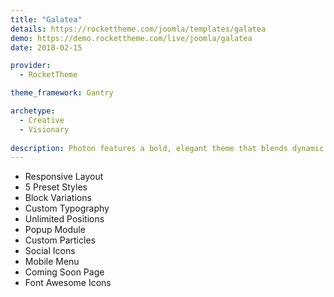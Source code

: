 ```yaml
---
title: "Galatea"
details: https://rockettheme.com/joomla/templates/galatea
demo: https://demo.rockettheme.com/live/joomla/galatea
date: 2018-02-15

provider: 
  - RocketTheme

theme_framework: Gantry

archetype:
  - Creative
  - Visionary
  
description: Photon features a bold, elegant theme that blends dynamic content elements while maintaining a level of simplicity that is the hallmark of modern design. Powered by Gantry 5, Photon is extremely easy to configure with limitless versatility.
---
```


* Responsive Layout
* 5 Preset Styles
* Block Variations
* Custom Typography
* Unlimited Positions
* Popup Module
* Custom Particles
* Social Icons
* Mobile Menu
* Coming Soon Page
* Font Awesome Icons	
